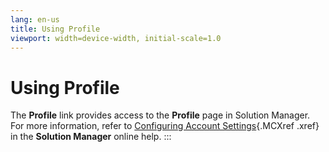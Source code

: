 ```yaml
---
lang: en-us
title: Using Profile
viewport: width=device-width, initial-scale=1.0
---
```


#  Using Profile

The **Profile** link provides access to the **Profile** page in Solution
Manager. For more information, refer to [Configuring Account Settings](../Solution-Manager/Configuring-Account-Settings.md){.MCXref
.xref} in the **Solution Manager** online help.
:::

 

